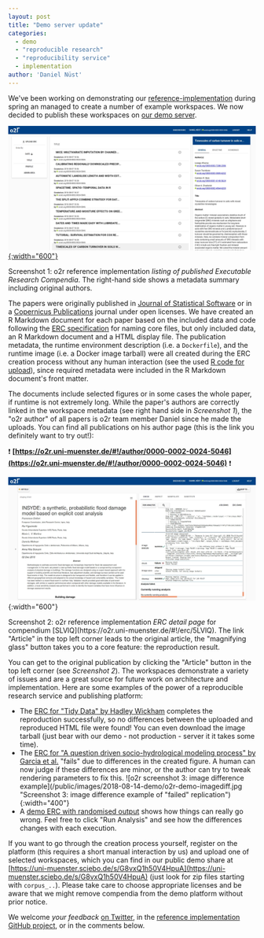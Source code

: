 ```yaml
---
layout: post
title: "Demo server update"
categories:
  - demo
  - "reproducible research"
  - "reproducibility service"
  - implementation
author: 'Daniel Nüst'
---
```


We've been working on demonstrating our [reference-implementation](/results) during spring an managed to create a number of example workspaces.
We now decided to publish these workspaces on [our demo server](https://o2r.uni-muenster.de/).

[![o2r screenshot 1: listing of compendia](/public/images/2018-08-14-demo/o2r-demo-listing.jpg "Screenshot 1: o2r reference implementation listing of published ERC"){:width="600"}](https://o2r.uni-muenster.de/)
<p class="attributionInlineImage">Screenshot 1: o2r reference implementation <em>listing of published Executable Research Compendia</em>. The right-hand side shows a metadata summary including original authors.</p>

The papers were originally published in <!--more--> [Journal of Statistical Software](https://www.jstatsoft.org/) or in a [Copernicus Publications](https://publications.copernicus.org/) journal under open licenses.
We have created an R Markdown document for each paper based on the included data and code following the [ERC specification](https://o2r.info/erc-spec/spec/) for naming core files, but only included data, an R Markdown document and a HTML display file.
The publication metadata, the runtime environment description (i.e. a `Dockerfile`), and the runtime image (i.e. a Docker image tarball) were all created during the ERC creation process without any human interaction (see the used [R code for upload](https://github.com/o2r-project/erc-examples/blob/master/corpus/showcases.Rmd)), since required metadata were included in the R Markdown document's front matter.

The documents include selected figures or in some cases the whole paper, if runtime is not extremely long.
While the paper's authors are correctly linked in the workspace metadata (see right hand side in _Screenshot 1_), the "o2r author" of all papers is o2r team member Daniel since he made the uploads.
You can find all publications on his author page (this is the link you definitely want to try out!):

❗ **[https://o2r.uni-muenster.de/#!/author/0000-0002-0024-5046](https://o2r.uni-muenster.de/#!/author/0000-0002-0024-5046)** ❗

![o2r screenshot 2: example compendium view](/public/images/2018-08-14-demo/o2r-demo-compendium.jpg "Screenshot 2: o2r reference implementation display of a single ERC"){:width="600"}
<p class="attributionInlineImage">Screenshot 2: o2r reference implementation <em>ERC detail page</em> for compendium [SLVlQ](https://o2r.uni-muenster.de/#!/erc/5LVlQ). The link "Article" in the top left corner leads to the original article, the "magnifying glass" button takes you to a core feature: the reproduction result.</p>

You can get to the original publication by clicking the "Article" button in the top left corner (see _Screenshot 2_).
The workspaces demonstrate a variety of issues and are a great source for future work on architecture and implementation.
Here are some examples of the power of a reproducible research service and publishing platform:

- The [ERC for "Tidy Data" by Hadley Wickham](https://o2r.uni-muenster.de/#!/erc/N4Jzp) completes the reproduction successfully, so no differences between the uploaded and reproduced HTML file were found! You can even download the image tarball (just bear with our demo - not production - server it it takes some time).
- The [ERC for "A question driven socio-hydrological modeling process" by Garcia et al.](https://o2r.uni-muenster.de/#!/erc/Z4Hci) "fails" due to differences in the created figure. A human can now judge if these differences are minor, or the author can try to tweak rendering parameters to fix this. <bf />![o2r screenshot 3: image difference example](/public/images/2018-08-14-demo/o2r-demo-imagediff.jpg "Screenshot 3: image difference example of "failed" replication"){:width="400"}
- A [demo ERC with randomised output](https://o2r.uni-muenster.de/#!/erc/IKnWD) shows how things can really go wrong. Feel free to click "Run Analysis" and see how the differences changes with each execution.

If you want to go through the creation process yourself, register on the platform (this requires a short manual interaction by us) and upload one of selected workspaces, which you can find in our public demo share at [https://uni-muenster.sciebo.de/s/G8vxQ1h50V4HpuA](https://uni-muenster.sciebo.de/s/G8vxQ1h50V4HpuA) (just look for zip files starting with `corpus_..`).
Please take care to choose appropriate licenses and be aware that we might remove compendia from the demo platform without prior notice.

We welcome _your feedback_ [on Twitter](https://twitter.com/o2r_project/status/1029293814756851712), in the [reference implementation GitHub project](https://github.com/o2r-project/reference-implementation/issues/13), or in the comments below.
